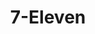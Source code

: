 ---
title: "7-Eleven"
url: /trece-martires/7-eleven-tanza-trece-martires-road/
shop: convenience
---